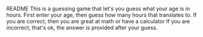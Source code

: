 README
This is a guessing game that let's you guess what your age is in hours.  First enter your age, then guess how many hours that translates to. If you are correct, then you are great at math or have a calculator If you are incorrect, that's ok, the answer is provided after your guess.